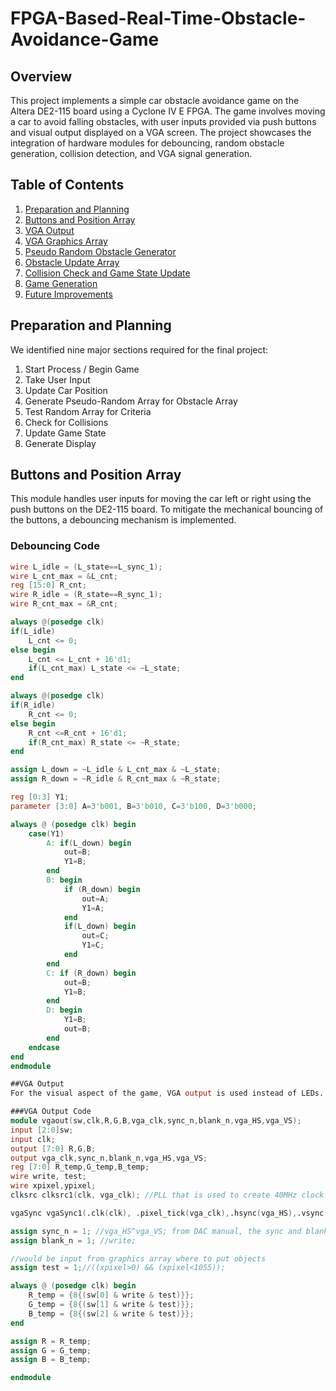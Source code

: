# FPGA-Based-Real-Time-Obstacle-Avoidance-Game

## Overview

This project implements a simple car obstacle avoidance game on the Altera DE2-115 board using a Cyclone IV E FPGA. The game involves moving a car to avoid falling obstacles, with user inputs provided via push buttons and visual output displayed on a VGA screen. The project showcases the integration of hardware modules for debouncing, random obstacle generation, collision detection, and VGA signal generation.

## Table of Contents

1. [Preparation and Planning](#preparation-and-planning)
2. [Buttons and Position Array](#buttons-and-position-array)
3. [VGA Output](#vga-output)
4. [VGA Graphics Array](#vga-graphics-array)
5. [Pseudo Random Obstacle Generator](#pseudo-random-obstacle-generator)
6. [Obstacle Update Array](#obstacle-update-array)
7. [Collision Check and Game State Update](#collision-check-and-game-state-update)
8. [Game Generation](#game-generation)
9. [Future Improvements](#future-improvements)

## Preparation and Planning

We identified nine major sections required for the final project:
1. Start Process / Begin Game
2. Take User Input
3. Update Car Position
4. Generate Pseudo-Random Array for Obstacle Array
5. Test Random Array for Criteria
6. Check for Collisions
7. Update Game State
8. Generate Display

## Buttons and Position Array

This module handles user inputs for moving the car left or right using the push buttons on the DE2-115 board. To mitigate the mechanical bouncing of the buttons, a debouncing mechanism is implemented. 

### Debouncing Code
```verilog
wire L_idle = (L_state==L_sync_1);
wire L_cnt_max = &L_cnt;
reg [15:0] R_cnt;
wire R_idle = (R_state==R_sync_1);
wire R_cnt_max = &R_cnt;

always @(posedge clk)
if(L_idle)
    L_cnt <= 0;
else begin
    L_cnt <= L_cnt + 16'd1;
    if(L_cnt_max) L_state <= ~L_state;
end

always @(posedge clk)
if(R_idle)
    R_cnt <= 0;
else begin
    R_cnt <=R_cnt + 16'd1;
    if(R_cnt_max) R_state <= ~R_state;
end

assign L_down = ~L_idle & L_cnt_max & ~L_state;
assign R_down = ~R_idle & R_cnt_max & ~R_state;

reg [0:3] Y1;
parameter [3:0] A=3'b001, B=3'b010, C=3'b100, D=3'b000;

always @ (posedge clk) begin
    case(Y1)
        A: if(L_down) begin
            out=B;
            Y1=B;
        end
        B: begin
            if (R_down) begin
                out=A;
                Y1=A;
            end
            if(L_down) begin
                out=C;
                Y1=C;
            end
        end
        C: if (R_down) begin
            out=B;
            Y1=B;
        end
        D: begin
            Y1=B;
            out=B;
        end
    endcase
end
endmodule

##VGA Output
For the visual aspect of the game, VGA output is used instead of LEDs. The DE2-115 board's ADV7123 video DAC takes an 8-bit signal for red, green, and blue, and synchronizes it with horizontal and vertical sync signals. A phase lock loop (PLL) is used to create the necessary clock frequency for the desired resolution. The VGA module takes in the clock, dot rate, and graphics array and outputs the necessary VGA inputs.

###VGA Output Code
module vgaout(sw,clk,R,G,B,vga_clk,sync_n,blank_n,vga_HS,vga_VS);
input [2:0]sw;
input clk;
output [7:0] R,G,B;
output vga_clk,sync_n,blank_n,vga_HS,vga_VS;
reg [7:0] R_temp,G_temp,B_temp;
wire write, test;
wire xpixel,ypixel;
clksrc clksrc1(clk, vga_clk); //PLL that is used to create 40MHz clock needed for resolution

vgaSync vgaSync1(.clk(clk), .pixel_tick(vga_clk),.hsync(vga_HS),.vsync(vga_VS),.xpixel(xpixel),.ypixel(ypixel), .video_on(write));

assign sync_n = 1; //vga_HS^vga_VS; from DAC manual, the sync and blank are used to help with the sync of RGB. They can just 1 causing RGB to always be on.
assign blank_n = 1; //write;

//would be input from graphics array where to put objects
assign test = 1;//((xpixel>0) && (xpixel<1055));

always @ (posedge clk) begin
    R_temp = {8{(sw[0] & write & test)}};
    G_temp = {8{(sw[1] & write & test)}};
    B_temp = {8{(sw[2] & write & test)}};
end

assign R = R_temp;
assign G = G_temp;
assign B = B_temp;

endmodule

